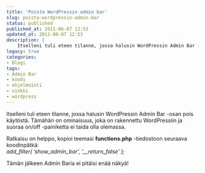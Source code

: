 ```yaml
---
title: 'Poista WordPressin admin bar'
slug: poista-wordpressin-admin-bar
status: published
published_at: 2011-06-07 12:53
updated_at: 2011-06-07 12:53
description: |
    Itselleni tuli eteen tilanne, jossa halusin WordPressin Admin Bar -osan pois käytöstä. Tämähän on ominaisuus, joka on rakennettu WordPressiin ja suoraa on/off -painiketta ei taida olla olemassa. Ratkaisu on helppo, kopioi teemasi functions.php -tiedostoon seuraava koodinpätkä: add_filter( ’show_admin_bar’, ’__return_false’ ); Tämän jälkeen Admin Baria ei pitäisi enää näkyä!
legacy: true
categories:
- Blogi
tags:
- Admin Bar
- koodi
- ohjelmointi
- vinkki
- wordpress
---
```


<p>Itselleni tuli eteen tilanne, jossa halusin WordPressin Admin Bar -osan pois käytöstä. Tämähän on ominaisuus, joka on rakennettu WordPressiin ja suoraa on/off -painiketta ei taida olla olemassa.</p>
<p>Ratkaisu on helppo, kopioi teemasi <strong>functions.php</strong> -tiedostoon seuraava koodinpätkä:<br />
<em>add_filter( &#8217;show_admin_bar&#8217;, &#8217;__return_false&#8217; );</em></p>
<p>Tämän jälkeen Admin Baria ei pitäisi enää näkyä!</p>